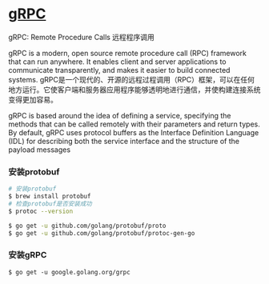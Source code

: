 # [gRPC](https://grpc.io/docs)


gRPC: Remote Procedure Calls
远程程序调用

gRPC is a modern, open source remote procedure call (RPC) framework that can run anywhere. It enables client and server applications to communicate transparently, and makes it easier to build connected systems.
gRPC是一个现代的、开源的远程过程调用（RPC）框架，可以在任何地方运行。它使客户端和服务器应用程序能够透明地进行通信，并使构建连接系统变得更加容易。

gRPC is based around the idea of defining a service, specifying the methods that can be called remotely with their parameters and return types. By default, gRPC uses protocol buffers as the Interface Definition Language (IDL) for describing both the service interface and the structure of the payload messages


### 安装protobuf

```bash
# 安装protobuf
$ brew install protobuf
# 检查protobuf是否安装成功
$ protoc --version

$ go get -u github.com/golang/protobuf/proto
$ go get -u github.com/golang/protobuf/protoc-gen-go
```

### 安装gRPC

```bashm
$ go get -u google.golang.org/grpc
```
